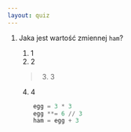 ```yaml
---
layout: quiz
---
```


1. Jaka jest wartość zmiennej `ham`?

    1. 1
    2. 2
    > 3. 3
    4. 4

    ```py
        egg = 3 * 3
        egg **= 6 // 3
        ham = egg + 3
    ```
